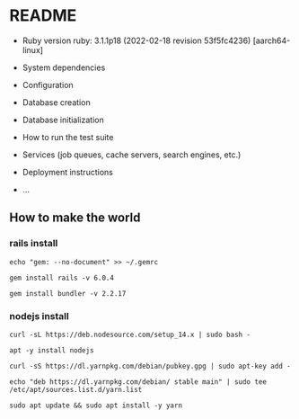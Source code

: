 # README

* Ruby version
ruby: 3.1.1p18 (2022-02-18 revision 53f5fc4236) [aarch64-linux]


* System dependencies

* Configuration

* Database creation

* Database initialization

* How to run the test suite

* Services (job queues, cache servers, search engines, etc.)

* Deployment instructions

* ...

## How to make the world
### rails install

```
echo "gem: --no-document" >> ~/.gemrc

gem install rails -v 6.0.4

gem install bundler -v 2.2.17
```

### nodejs install

```
curl -sL https://deb.nodesource.com/setup_14.x | sudo bash -

apt -y install nodejs

curl -sS https://dl.yarnpkg.com/debian/pubkey.gpg | sudo apt-key add -

echo "deb https://dl.yarnpkg.com/debian/ stable main" | sudo tee /etc/apt/sources.list.d/yarn.list

sudo apt update && sudo apt install -y yarn
```